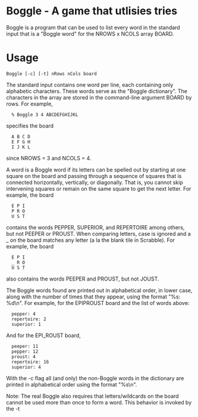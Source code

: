 # Boggle - A game that utlisies tries

Boggle is a program that can be used to list every word in the standard input that is a "Boggle word" for the NROWS x NCOLS array BOARD.

# Usage
`Boggle [-c] [-t] nRows nCols board`

The standard input contains one word per line, each containing only alphabetic characters.  These words serve as the "Boggle dictionary". The characters in the array are stored in the command-line argument BOARD by rows.  For example,

      % Boggle 3 4 ABCDEFGHIJKL

specifies the board

      A B C D
      E F G H
      I J K L

since NROWS = 3 and NCOLS = 4.

A word is a Boggle word if its letters can be spelled out by starting at one square on the board and passing through a sequence of squares that is connected horizontally, vertically, or diagonally.  That is, you cannot skip intervening squares or remain on the same square to get the next letter.  For example, the board

      E P I
      P R O
      U S T

contains the words PEPPER, SUPERIOR, and REPERTOIRE among others, but not PEEPER or PROUST. When comparing letters, case is ignored and a _ on the board matches any letter (a la the blank tile in Scrabble). For example, the board

      E P I
      _ R O
      U S T

also contains the words PEEPER and PROUST, but not JOUST.

The Boggle words found are printed out in alphabetical order, in lower case, along with the number of times that they appear, using the format "%s: %d\n".
For example, for the EPIPROUST board and the list of words above:

      pepper: 4
      repertoire: 2
      superior: 1
      
And for the EPI_ROUST board,

      peeper: 11
      pepper: 12
      proust: 4
      repertoire: 16
      superior: 4

With the -c flag all (and only) the non-Boggle words in the dictionary are printed in alphabetical order using the format "%s\n".

Note:  The real Boggle also requires that letters/wildcards on the board cannot be used more than once to form a word.  This behavior is invoked by the -t
